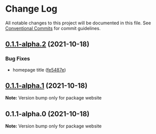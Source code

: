 # Change Log

All notable changes to this project will be documented in this file.
See [Conventional Commits](https://conventionalcommits.org) for commit guidelines.

## [0.1.1-alpha.2](https://github.com/andyyoung/nextjs-demo/compare/v0.1.1-alpha.1...v0.1.1-alpha.2) (2021-10-18)

### Bug Fixes

- homepage title ([fe5487e](https://github.com/andyyoung/nextjs-demo/commit/fe5487eee25f9bf35ba213d84c3b18c8e468a816))

## [0.1.1-alpha.1](https://github.com/andyyoung/nextjs-demo/compare/v0.1.1-alpha.0...v0.1.1-alpha.1) (2021-10-18)

**Note:** Version bump only for package website

## 0.1.1-alpha.0 (2021-10-18)

**Note:** Version bump only for package website
